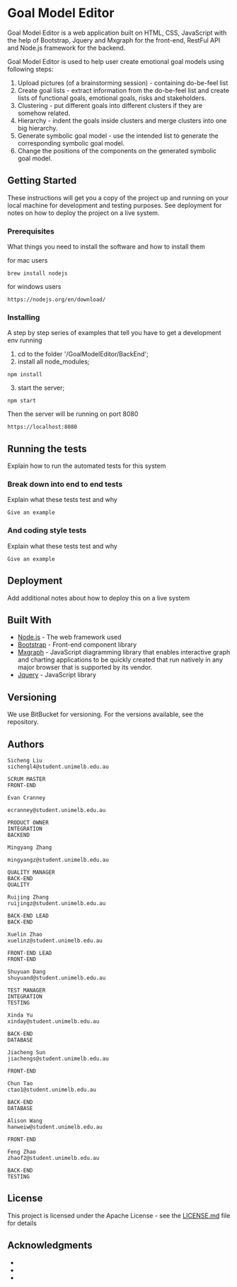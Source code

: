 # Goal Model Editor

Goal Model Editor is a web application built on HTML, CSS, JavaScript with the help of Bootstrap, Jquery and Mxgraph
for the front-end, RestFul API and Node.js framework for the backend.

Goal Model Editor is used to help user create emotional goal models using following steps:

1. Upload pictures (of a brainstorming session) - containing do-be-feel list
2. Create goal lists - extract information from the do-be-feel list and create lists of functional goals, emotional
 goals, risks and stakeholders.
3. Clustering - put different goals into different clusters if they are somehow related.
4. Hierarchy - indent the goals inside clusters and merge clusters into one big hierarchy.
5. Generate symbolic goal model - use the intended list to generate the corresponding symbolic goal model.
6. Change the positions of the components on the generated symbolic goal model.

## Getting Started

These instructions will get you a copy of the project up and running on your local machine for development and
 testing purposes. See deployment for notes on how to deploy the project on a live system.

### Prerequisites

What things you need to install the software and how to install them

for mac users

```
brew install nodejs
```

for windows users

```
https://nodejs.org/en/download/
```

### Installing

A step by step series of examples that tell you have to get a development env running

1. cd to the folder '/GoalModelEditor/BackEnd';
2. install all node_modules;

```
npm install
```

3. start the server;

```
npm start
```

Then the server will be running on port 8080

```
https://localhost:8080
```

## Running the tests

Explain how to run the automated tests for this system

### Break down into end to end tests

Explain what these tests test and why

```
Give an example
```

### And coding style tests

Explain what these tests test and why

```
Give an example
```

## Deployment

Add additional notes about how to deploy this on a live system

## Built With

* [Node.js](https://nodejs.org/en/) - The web framework used
* [Bootstrap](http://getbootstrap.com/) - Front-end component library
* [Mxgraph](https://jgraph.github.io/mxgraph/) - JavaScript diagramming
library that enables interactive graph and charting applications to be
quickly created that run natively in any major browser that is
supported by its vendor.
* [Jquery](https://jquery.com/) - JavaScript library

## Versioning

We use BitBucket for versioning. For the versions available, see the repository.

## Authors

```
Sicheng Liu
sichengl4@student.unimelb.edu.au

SCRUM MASTER
FRONT-END
```

```
Evan Cranney

ecranney@student.unimelb.edu.au

PRODUCT OWNER
INTEGRATION
BACKEND
```


```
Mingyang Zhang

mingyangz@student.unimelb.edu.au

QUALITY MANAGER
BACK-END
QUALITY
```


```
Ruijing Zhang
ruijingz@student.unimelb.edu.au

BACK-END LEAD
BACK-END
```

```
Xuelin Zhao
xuelinz@student.unimelb.edu.au

FRONT-END LEAD
FRONT-END
```

```
Shuyuan Dang
shuyuand@student.unimelb.edu.au

TEST MANAGER
INTEGRATION
TESTING
```

```
Xinda Yu
xinday@student.unimelb.edu.au

BACK-END
DATABASE
```

```
Jiacheng Sun
jiachengs@student.unimelb.edu.au

FRONT-END
```

```
Chun Tao
ctao1@student.unimelb.edu.au

BACK-END
DATABASE
```

```
Alison Wang
hanweiw@student.unimelb.edu.au

FRONT-END
```

```
Feng Zhao
zhaof2@student.unimelb.edu.au

BACK-END
TESTING
```

## License

This project is licensed under the Apache License - see the [LICENSE.md](LICENSE.md) file for details

## Acknowledgments

*
*
*